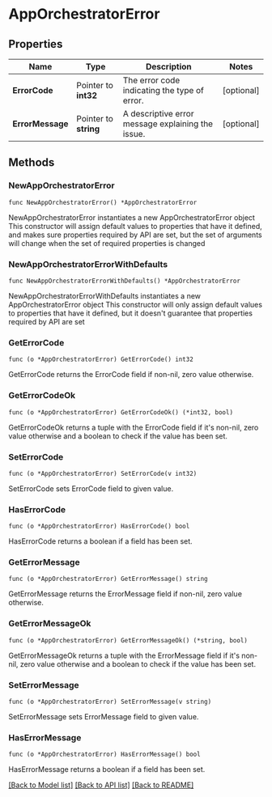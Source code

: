 # AppOrchestratorError

## Properties

Name | Type | Description | Notes
------------ | ------------- | ------------- | -------------
**ErrorCode** | Pointer to **int32** | The error code indicating the type of error. | [optional] 
**ErrorMessage** | Pointer to **string** | A descriptive error message explaining the issue. | [optional] 

## Methods

### NewAppOrchestratorError

`func NewAppOrchestratorError() *AppOrchestratorError`

NewAppOrchestratorError instantiates a new AppOrchestratorError object
This constructor will assign default values to properties that have it defined,
and makes sure properties required by API are set, but the set of arguments
will change when the set of required properties is changed

### NewAppOrchestratorErrorWithDefaults

`func NewAppOrchestratorErrorWithDefaults() *AppOrchestratorError`

NewAppOrchestratorErrorWithDefaults instantiates a new AppOrchestratorError object
This constructor will only assign default values to properties that have it defined,
but it doesn't guarantee that properties required by API are set

### GetErrorCode

`func (o *AppOrchestratorError) GetErrorCode() int32`

GetErrorCode returns the ErrorCode field if non-nil, zero value otherwise.

### GetErrorCodeOk

`func (o *AppOrchestratorError) GetErrorCodeOk() (*int32, bool)`

GetErrorCodeOk returns a tuple with the ErrorCode field if it's non-nil, zero value otherwise
and a boolean to check if the value has been set.

### SetErrorCode

`func (o *AppOrchestratorError) SetErrorCode(v int32)`

SetErrorCode sets ErrorCode field to given value.

### HasErrorCode

`func (o *AppOrchestratorError) HasErrorCode() bool`

HasErrorCode returns a boolean if a field has been set.

### GetErrorMessage

`func (o *AppOrchestratorError) GetErrorMessage() string`

GetErrorMessage returns the ErrorMessage field if non-nil, zero value otherwise.

### GetErrorMessageOk

`func (o *AppOrchestratorError) GetErrorMessageOk() (*string, bool)`

GetErrorMessageOk returns a tuple with the ErrorMessage field if it's non-nil, zero value otherwise
and a boolean to check if the value has been set.

### SetErrorMessage

`func (o *AppOrchestratorError) SetErrorMessage(v string)`

SetErrorMessage sets ErrorMessage field to given value.

### HasErrorMessage

`func (o *AppOrchestratorError) HasErrorMessage() bool`

HasErrorMessage returns a boolean if a field has been set.


[[Back to Model list]](../README.md#documentation-for-models) [[Back to API list]](../README.md#documentation-for-api-endpoints) [[Back to README]](../README.md)


